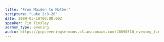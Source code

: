 ```yaml
---
title: "From Maiden to Mother"
scripture: "Luke 2:8-20"
date: 2009-05-10T00:00:00Z
speaker: Tim Tinsley
sermon_type: evening
audio: https://pcpceveningsermons.s3.amazonaws.com/20090510_evening_tinsley.mp3 
---
```



